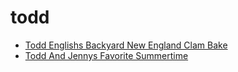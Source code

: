 # todd

 * [Todd Englishs Backyard New England Clam Bake](../../index/t/todd-englishs-backyard-new-england-clam-bake-106523.json)
 * [Todd And Jennys Favorite Summertime](../../index/t/todd-and-jennys-favorite-summertime.json)
